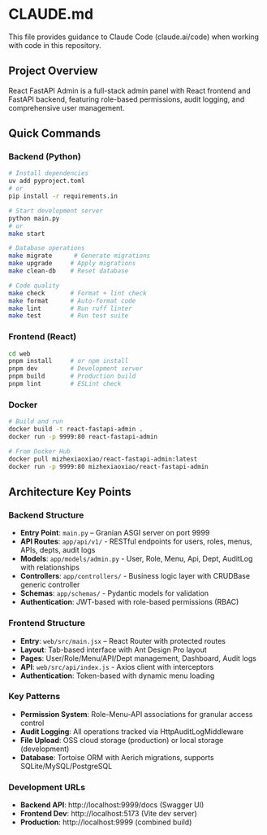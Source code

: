 # CLAUDE.md

This file provides guidance to Claude Code (claude.ai/code) when working with code in this repository.

## Project Overview

React FastAPI Admin is a full-stack admin panel with React frontend and FastAPI backend, featuring role-based permissions, audit logging, and comprehensive user management.

## Quick Commands

### Backend (Python)

```bash
# Install dependencies
uv add pyproject.toml
# or
pip install -r requirements.in

# Start development server
python main.py
# or
make start

# Database operations
make migrate      # Generate migrations
make upgrade     # Apply migrations
make clean-db    # Reset database

# Code quality
make check       # Format + lint check
make format      # Auto-format code
make lint        # Run ruff linter
make test        # Run test suite
```

### Frontend (React)

```bash
cd web
pnpm install     # or npm install
pnpm dev         # Development server
pnpm build       # Production build
pnpm lint        # ESLint check
```

### Docker

```bash
# Build and run
docker build -t react-fastapi-admin .
docker run -p 9999:80 react-fastapi-admin

# From Docker Hub
docker pull mizhexiaoxiao/react-fastapi-admin:latest
docker run -p 9999:80 mizhexiaoxiao/react-fastapi-admin
```

## Architecture Key Points

### Backend Structure

- **Entry Point**: `main.py` – Granian ASGI server on port 9999
- **API Routes**: `app/api/v1/` - RESTful endpoints for users, roles, menus, APIs, depts, audit logs
- **Models**: `app/models/admin.py` - User, Role, Menu, Api, Dept, AuditLog with relationships
- **Controllers**: `app/controllers/` - Business logic layer with CRUDBase generic controller
- **Schemas**: `app/schemas/` - Pydantic models for validation
- **Authentication**: JWT-based with role-based permissions (RBAC)

### Frontend Structure

- **Entry**: `web/src/main.jsx` – React Router with protected routes
- **Layout**: Tab-based interface with Ant Design Pro layout
- **Pages**: User/Role/Menu/API/Dept management, Dashboard, Audit logs
- **API**: `web/src/api/index.js` - Axios client with interceptors
- **Authentication**: Token-based with dynamic menu loading

### Key Patterns

- **Permission System**: Role-Menu-API associations for granular access control
- **Audit Logging**: All operations tracked via HttpAuditLogMiddleware
- **File Upload**: OSS cloud storage (production) or local storage (development)
- **Database**: Tortoise ORM with Aerich migrations, supports SQLite/MySQL/PostgreSQL

### Development URLs

- **Backend API**: http://localhost:9999/docs (Swagger UI)
- **Frontend Dev**: http://localhost:5173 (Vite dev server)
- **Production**: http://localhost:9999 (combined build)
